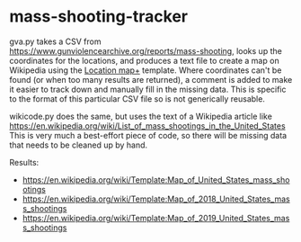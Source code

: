# mass-shooting-tracker

gva.py takes a CSV from https://www.gunviolencearchive.org/reports/mass-shooting, looks up the coordinates for the locations,
and produces a text file to create a map on Wikipedia using the
[Location map+](https://en.wikipedia.org/wiki/Template:Location_map%2B) template. Where coordinates can't be found (or
when too many results are returned), a comment is added to make it easier to track down and manually fill in the
missing data. This is specific to the format of this particular CSV file so is not generically reusable.

wikicode.py does the same, but uses the text of a Wikipedia article like
https://en.wikipedia.org/wiki/List_of_mass_shootings_in_the_United_States This is very much a best-effort piece of code, so
there will be missing data that needs to be cleaned up by hand.

Results: 
* https://en.wikipedia.org/wiki/Template:Map_of_United_States_mass_shootings
* https://en.wikipedia.org/wiki/Template:Map_of_2018_United_States_mass_shootings
* https://en.wikipedia.org/wiki/Template:Map_of_2019_United_States_mass_shootings
